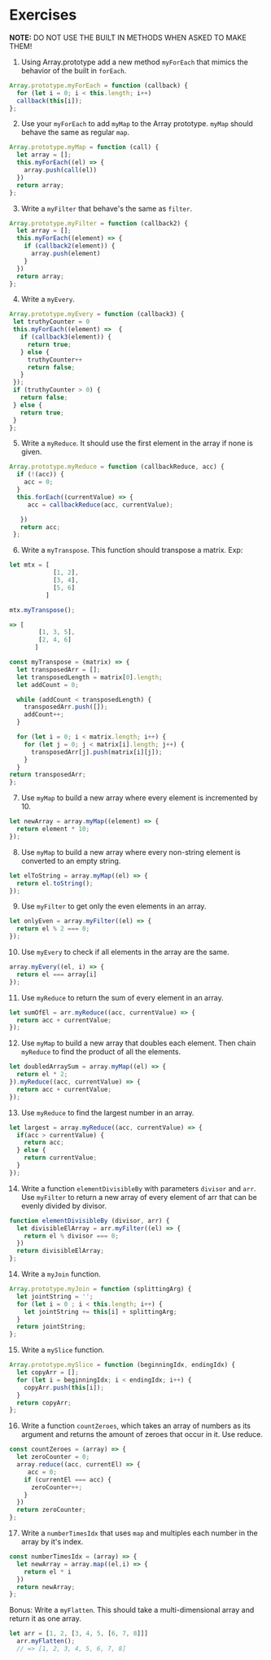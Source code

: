 # Exercises

__NOTE:__ DO NOT USE THE BUILT IN METHODS WHEN ASKED TO MAKE THEM!

1. Using Array.prototype add a new method `myForEach` that mimics the behavior of the built in `forEach`.

```js
Array.prototype.myForEach = function (callback) {
  for (let i = 0; i < this.length; i++)
  callback(this[i]);
};
```

2. Use your `myForEach` to add `myMap` to the Array prototype. `myMap` should behave the same as regular `map`.

```js
Array.prototype.myMap = function (call) {
  let array = [];
  this.myForEach((el) => {
    array.push(call(el))
  })
  return array;
};
```

3. Write a `myFilter` that behave's the same as `filter`.

```js
Array.prototype.myFilter = function (callback2) {
  let array = [];
  this.myForEach((element) => {
    if (callback2(element)) {
      array.push(element)
    }
  })
  return array;
};
```

4. Write a `myEvery`.

```js
Array.prototype.myEvery = function (callback3) {
 let truthyCounter = 0
 this.myForEach((element) =>  {
   if (callback3(element)) {
     return true;
   } else {
     truthyCounter++
     return false;
   }   
 });
 if (truthyCounter > 0) {
   return false;
 } else {
   return true;
 }
};
```

5. Write a `myReduce`. It should use the first element in the array if none is given.

```js
Array.prototype.myReduce = function (callbackReduce, acc) {
  if (!(acc)) {
    acc = 0;
  }
  this.forEach((currentValue) => {
     acc = callbackReduce(acc, currentValue);

   })
   return acc;
 };
 ```

6. Write a `myTranspose`. This function should transpose a matrix. Exp:
```js
let mtx = [
            [1, 2],
            [3, 4],
            [5, 6]
          ]

mtx.myTranspose();

=> [
        [1, 3, 5],
        [2, 4, 6]
       ]

const myTranspose = (matrix) => {
  let transposedArr = [];
  let transposedLength = matrix[0].length;
  let addCount = 0;

  while (addCount < transposedLength) {
    transposedArr.push([]);
    addCount++;
  }

  for (let i = 0; i < matrix.length; i++) {
    for (let j = 0; j < matrix[i].length; j++) {
      transposedArr[j].push(matrix[i][j]);
    }
  }
return transposedArr;
};

```

7. Use `myMap` to build a new array where every element is incremented by 10.

```js
let newArray = array.myMap((element) => {
  return element * 10;
});
```

8. Use `myMap` to build a new array where every non-string element is converted to an empty string.

```js
let elToString = array.myMap((el) => {
  return el.toString();
});
```

9. Use `myFilter` to get only the even elements in an array.

```js
let onlyEven = array.myFilter((el) => {
  return el % 2 === 0;
});
```
10. Use `myEvery` to check if all elements in the array are the same.

```js
array.myEvery((el, i) => {
  return el === array[i]
});
```
11. Use `myReduce` to return the sum of every element in an array.

```js
let sumOfEl = arr.myReduce((acc, currentValue) => {
  return acc + currentValue;
});
```

12. Use `myMap` to build a new array that doubles each element. Then chain `myReduce` to find the product of all the elements.

```js
let doubledArraySum = array.myMap((el) => {
  return el * 2;
}).myReduce((acc, currentValue) => {
  return acc + currentValue;
});
```

13. Use `myReduce` to find the largest number in an array.

```js
let largest = array.myReduce((acc, currentValue) => {
  if(acc > currentValue) {
    return acc;
  } else {
    return currentValue;
  }
});
```

14. Write a function `elementDivisibleBy` with parameters `divisor` and `arr`.
Use `myFilter` to return a new array of every element of arr that can be evenly divided by divisor.

```js
function elementDivisibleBy (divisor, arr) {
  let divisibleElArray = arr.myFilter((el) => {
    return el % divisor === 0;
  })
  return divisibleElArray;
};
```
14. Write a `myJoin` function.

```js
Array.prototype.myJoin = function (splittingArg) {
  let jointString = '';
  for (let i = 0 ; i < this.length; i++) {
    let jointString += this[i] + splittingArg;
  }
  return jointString;
};
```

15. Write a `mySlice` function.

```js
Array.prototype.mySlice = function (beginningIdx, endingIdx) {
  let copyArr = [];
  for (let i = beginningIdx; i < endingIdx; i++) {
    copyArr.push(this[i]);
  }
  return copyArr;
};
```
16. Write a function `countZeroes`, which takes an array of numbers as its argument and returns the amount of zeroes that occur in it.
Use reduce.

```js
const countZeroes = (array) => {
  let zeroCounter = 0;
  array.reduce((acc, currentEl) => {
     acc = 0;
    if (currentEl === acc) {
      zeroCounter++;
    }
  })
  return zeroCounter;
};
```
17. Write a `numberTimesIdx` that uses `map` and multiples each number in the array by it's index.

```js
const numberTimesIdx = (array) => {
  let newArray = array.map((el,i) => {
    return el * i
  })
  return newArray;
};
```

Bonus: Write a `myFlatten`. This should take a multi-dimensional array and return it as one array.
```js
let arr = [1, 2, [3, 4, 5, [6, 7, 8]]]
  arr.myFlatten();
  // => [1, 2, 3, 4, 5, 6, 7, 8]
```
